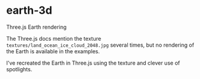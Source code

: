 # earth-3d
Three.js Earth rendering

The Three.js docs mention the texture `textures/land_ocean_ice_cloud_2048.jpg` several times, but no rendering of the Earth is available in the examples.

I've recreated the Earth in Three.js using the texture and clever use of spotlights.

